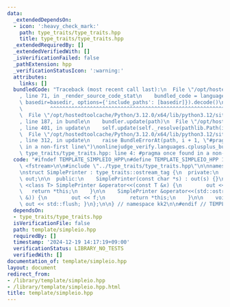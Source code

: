 ```yaml
---
data:
  _extendedDependsOn:
  - icon: ':heavy_check_mark:'
    path: type_traits/type_traits.hpp
    title: type_traits/type_traits.hpp
  _extendedRequiredBy: []
  _extendedVerifiedWith: []
  _isVerificationFailed: false
  _pathExtension: hpp
  _verificationStatusIcon: ':warning:'
  attributes:
    links: []
  bundledCode: "Traceback (most recent call last):\n  File \"/opt/hostedtoolcache/Python/3.12.0/x64/lib/python3.12/site-packages/onlinejudge_verify/documentation/build.py\"\
    , line 71, in _render_source_code_stat\n    bundled_code = language.bundle(stat.path,\
    \ basedir=basedir, options={'include_paths': [basedir]}).decode()\n          \
    \         ^^^^^^^^^^^^^^^^^^^^^^^^^^^^^^^^^^^^^^^^^^^^^^^^^^^^^^^^^^^^^^^^^^^^^^^^^^^^^^^^^\n\
    \  File \"/opt/hostedtoolcache/Python/3.12.0/x64/lib/python3.12/site-packages/onlinejudge_verify/languages/cplusplus.py\"\
    , line 187, in bundle\n    bundler.update(path)\n  File \"/opt/hostedtoolcache/Python/3.12.0/x64/lib/python3.12/site-packages/onlinejudge_verify/languages/cplusplus_bundle.py\"\
    , line 401, in update\n    self.update(self._resolve(pathlib.Path(included), included_from=path))\n\
    \  File \"/opt/hostedtoolcache/Python/3.12.0/x64/lib/python3.12/site-packages/onlinejudge_verify/languages/cplusplus_bundle.py\"\
    , line 312, in update\n    raise BundleErrorAt(path, i + 1, \"#pragma once found\
    \ in a non-first line\")\nonlinejudge_verify.languages.cplusplus_bundle.BundleErrorAt:\
    \ type_traits/type_traits.hpp: line 4: #pragma once found in a non-first line\n"
  code: "#ifndef TEMPLATE_SIMPLEIO_HPP\n#define TEMPLATE_SIMPLEIO_HPP 1\n\n#include\
    \ <fstream>\n\n#include \"../type_traits/type_traits.hpp\"\n\nnamespace kk2 {\n\
    \nstruct SimplePrinter : type_traits::ostream_tag {\n  private:\n    std::ofstream\
    \ out;\n\n  public:\n    SimplePrinter(const char *s) : out(s) {}\n\n    template\
    \ <class T> SimplePrinter &operator<<(const T &x) {\n        out << x;\n     \
    \   return *this;\n    }\n\n    SimplePrinter &operator<<(std::ostream &(*f)(std::ostream\
    \ &)) {\n        out << f;\n        return *this;\n    }\n\n    void flush() {\
    \ out << std::flush; }\n};\n\n} // namespace kk2\n\n#endif // TEMPLATE_SIMPLEIO_HPP\n"
  dependsOn:
  - type_traits/type_traits.hpp
  isVerificationFile: false
  path: template/simpleio.hpp
  requiredBy: []
  timestamp: '2024-12-19 14:17:19+09:00'
  verificationStatus: LIBRARY_NO_TESTS
  verifiedWith: []
documentation_of: template/simpleio.hpp
layout: document
redirect_from:
- /library/template/simpleio.hpp
- /library/template/simpleio.hpp.html
title: template/simpleio.hpp
---
```

